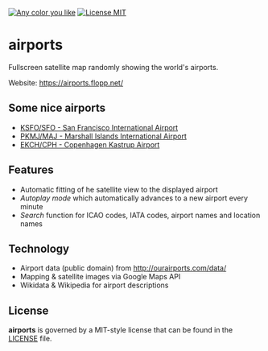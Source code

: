 [![Any color you like](https://img.shields.io/badge/code%20style-black-000000.svg)](https://github.com/ambv/black) [![License MIT](https://img.shields.io/badge/license-MIT-lightgrey.svg?style=flat)](https://github.com/flopp/airports/blob/master/LICENSE)

# airports

Fullscreen satellite map randomly showing the world's airports.

Website: https://airports.flopp.net/

## Some nice airports

* [KSFO/SFO - San Francisco International Airport](https://airports.flopp.net/a/KSFO)
* [PKMJ/MAJ - Marshall Islands International Airport](https://airports.flopp.net/a/PKMJ)
* [EKCH/CPH - Copenhagen Kastrup Airport](https://airports.flopp.net/a/EKCH)

## Features

* Automatic fitting of he satellite view to the displayed airport
* *Autoplay mode* which automatically advances to a new airport every minute
* *Search* function for ICAO codes, IATA codes, airport names and location names

## Technology

* Airport data (public domain) from http://ourairports.com/data/
* Mapping & satellite images via Google Maps API
* Wikidata & Wikipedia for airport descriptions

## License
**airports** is governed by a MIT-style license that can be found in the [LICENSE](https://github.com/flopp/airports/blob/master/LICENSE) file.

